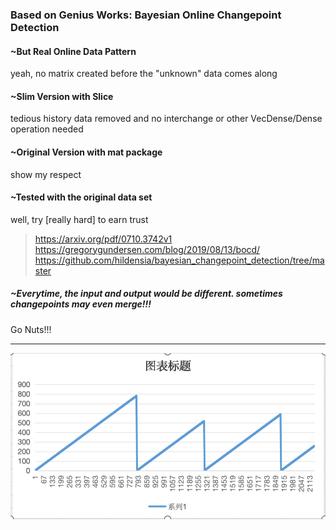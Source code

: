 ### Based on Genius Works: **Bayesian Online Changepoint Detection** 

####  ~But Real Online Data Pattern
yeah, no matrix created before the "unknown" data comes along
####  ~Slim Version with Slice
tedious history data removed and no interchange or other VecDense/Dense operation needed
####  ~Original Version with mat package
show my respect
####  ~Tested with the original data set
well, try [really hard] to earn trust

> https://arxiv.org/pdf/0710.3742v1
> https://gregorygundersen.com/blog/2019/08/13/bocd/
> https://github.com/hildensia/bayesian_changepoint_detection/tree/master

##### ~Everytime, the input and output would be different. sometimes changepoints may even merge!!!
Go Nuts!!!

_______
![My Image](res.png)